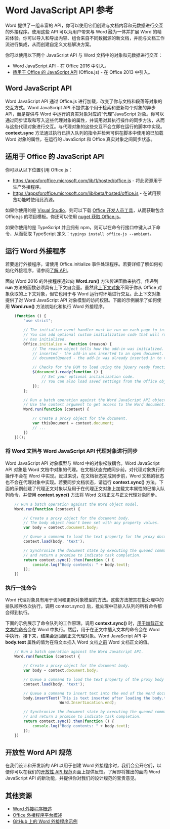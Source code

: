 # Word JavaScript API 参考

Word 提供了一组丰富的 API，你可以使用它们创建与文档内容和元数据进行交互的外接程序。使用这些 API 可以为用户带来与 Word 融为一体并扩展 Word 的精彩体验。你可以导入和导出内容、组合来自不同数据源的新文档，并能与文档工作流进行集成，从而创建自定义文档解决方案。

你可以使用以下两个 JavaScript API 与 Word 文档中的对象和元数据进行交互：

- Word JavaScript API - 在 Office 2016 中引入。
- [适用于 Office 的 JavaScript API](../javascript-api-for-office.md) (Office.js) - 在 Office 2013 中引入。

## Word JavaScript API

Word JavaScript API 通过 Office.js 进行加载，改变了你与文档和段落等对象的交互方式。Word JavaScript API 不提供各个用于检索和更新每个对象的异步 API，而是提供与 Word 中运行的真实对象对应的“代理”JavaScript 对象。你可以通过同步读取和写入这些代理对象的属性，并调用对其执行操作的同步方法，从而与这些代理对象进行交互。与代理对象的这些交互不会立即在运行的脚本中实现。**context.sync** 方法通过执行已排入队列的指令并检索可供在脚本中使用的已加载 Word 对象的属性，在运行的 JavaScript 和 Office 真实对象之间同步状态。

## 适用于 Office 的 JavaScript API

你可以从以下位置引用 Office.js：

* https://appsforoffice.microsoft.com/lib/1/hosted/office.js - 将此资源用于生产外接程序。
* https://appsforoffice.microsoft.com/lib/beta/hosted/office.js - 在试用预览功能时使用此资源。

如果你使用的是 [Visual Studio](https://www.visualstudio.com/products/free-developer-offers-vs)，则可以下载 [Office 开发人员工具](https://www.visualstudio.com/features/office-tools-vs.aspx)，从而获取包含 Office.js 的项目模板。你还可以使用 [nuget 获取 Office.js](https://www.nuget.org/packages/Microsoft.Office.js/)。

如果你使用的是 TypeScript 并且拥有 npm，则可以在命令行接口中键入以下命令，从而获取 TypeScript 定义：```typings install office-js --ambient```。

## 运行 Word 外接程序

若要运行外接程序，请使用 Office.initialize 事件处理程序。若要详细了解如何初始化外接程序，请参阅[了解 API](../../docs/develop/understanding-the-javascript-api-for-office.md)。

面向 Word 2016 的外接程序通过向 **Word.run()** 方法传递函数来执行。传递到 **run** 方法的函数必须具有上下文自变量。虽然此[上下文对象](../../reference/word/requestcontext.md)不同于你从 Office 对象获取的上下文对象，但它也用于与 Word 运行时环境进行交互。此上下文对象提供了对 Word JavaScript API 对象模型的访问权限。下面的示例展示了如何使用 **Word.run()** 方法初始化和执行 Word 外接程序。

```js
    (function () {
        "use strict";

        // The initialize event handler must be run on each page to initialize Office JS.
        // You can add optional custom initialization code that will run after OfficeJS
        // has initialized.
        Office.initialize = function (reason) {
            // The reason object tells how the add-in was initialized. The values can be:
            // inserted - the add-in was inserted to an open document.
            // documentOpened - the add-in was already inserted in to the document and the document was opened.

            // Checks for the DOM to load using the jQuery ready function.
            $(document).ready(function () {
                // Set your optional initialization code.
                // You can also load saved settings from the Office object.
            });
        };

        // Run a batch operation against the Word JavaScript API object model.
        // Use the context argument to get access to the Word document.
        Word.run(function (context) {

            // Create a proxy object for the document.
            var thisDocument = context.document;
            // ...
        })
    })();
```

### 将 Word 文档与 Word JavaScript API 代理对象进行同步

Word JavaScript API 对象模型与 Word 中的对象松散耦合。Word JavaScript API 对象是 Word 文档中对象的代理。在文档状态完成同步前，对代理对象执行的操作不会在 Word 中实现。反过来说，在文档状态完成同步前，Word 文档的状态也不会在代理对象中实现。若要同步文档状态，请运行 **context.sync()** 方法。下面的示例创建了代理正文对象以及用于在代理正文对象上加载文本属性的已排入队列命令，并使用 **context.sync()** 方法将 Word 文档正文与正文代理对象同步。

```js
    // Run a batch operation against the Word object model.
    Word.run(function (context) {

        // Create a proxy object for the document body.
        // The body object hasn't been set with any property values.
        var body = context.document.body;

        // Queue a command to load the text property for the proxy document body object.
        context.load(body, 'text');

        // Synchronize the document state by executing the queued commands,
        // and return a promise to indicate task completion.
        return context.sync().then(function () {
            console.log("Body contents: " + body.text);
        });
    })
```

### 执行一批命令

Word 代理对象具有用于访问和更新对象模型的方法。这些方法按其在批处理中的排队顺序依次执行。调用 context.sync() 后，批处理中已排入队列的所有命令都会得到执行。

下面的示例展示了命令队列的工作原理。调用 **context.sync()** 时，[用于加载正文文本的命令](../../reference/word/loadoption.md)会在 Word 中执行。然后，用于在正文中插入文本的命令会在 Word 中执行。接下来，结果会返回到正文代理对象。Word JavaScript API 中 **body.text** 属性的值为在将文本插入 Word 文档<u>之前</u> Word 文档正文的值。


```js
    // Run a batch operation against the Word JavaScript API.
    Word.run(function (context) {

        // Create a proxy object for the document body.
        var body = context.document.body;

        // Queue a command to load the text property of the proxy body object.
        context.load(body, 'text');

        // Queue a command to insert text into the end of the Word document body.
        body.insertText('This is text inserted after loading the body.text property',
                        Word.InsertLocation.end);

        // Synchronize the document state by executing the queued commands,
        // and return a promise to indicate task completion.
        return context.sync().then(function () {
            console.log("Body contents: " + body.text);
        });
    })
```

## 开放性 Word API 规范

在我们设计和开发新的 API 以用于创建 Word 外接程序时，我们会公开它们，以便你可以在我们的[开放性 API 规范](../../reference/openspec.md)页面上提供反馈。了解即将推出的面向 Word JavaScript API 的新功能，并提供你对我们的设计规范的宝贵意见。

## 其他资源

* [Word 外接程序概述](../../docs/word/word-add-ins-programming-overview.md )
* [Office 外接程序平台概述](../../docs/overview/office-add-ins.md)
* [GitHub 上的 Word 外接程序示例](https://github.com/OfficeDev?utf8=%E2%9C%93&query=Word)

